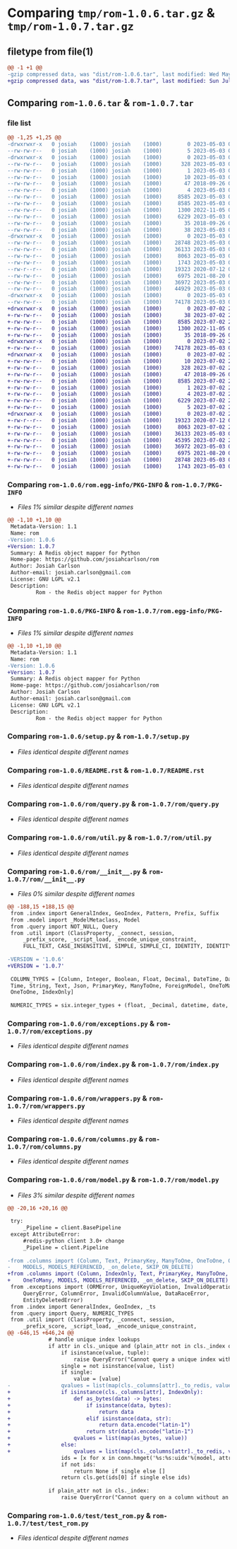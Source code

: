 # Comparing `tmp/rom-1.0.6.tar.gz` & `tmp/rom-1.0.7.tar.gz`

## filetype from file(1)

```diff
@@ -1 +1 @@
-gzip compressed data, was "dist/rom-1.0.6.tar", last modified: Wed May  3 04:05:06 2023, max compression
+gzip compressed data, was "dist/rom-1.0.7.tar", last modified: Sun Jul  2 23:38:18 2023, max compression
```

## Comparing `rom-1.0.6.tar` & `rom-1.0.7.tar`

### file list

```diff
@@ -1,25 +1,25 @@
-drwxrwxr-x   0 josiah    (1000) josiah    (1000)        0 2023-05-03 04:05:06.000000 rom-1.0.6/
--rw-rw-r--   0 josiah    (1000) josiah    (1000)        5 2023-05-03 03:40:57.000000 rom-1.0.6/VERSION
-drwxrwxr-x   0 josiah    (1000) josiah    (1000)        0 2023-05-03 04:05:06.000000 rom-1.0.6/rom.egg-info/
--rw-rw-r--   0 josiah    (1000) josiah    (1000)      328 2023-05-03 04:05:06.000000 rom-1.0.6/rom.egg-info/SOURCES.txt
--rw-rw-r--   0 josiah    (1000) josiah    (1000)        1 2023-05-03 04:05:06.000000 rom-1.0.6/rom.egg-info/dependency_links.txt
--rw-rw-r--   0 josiah    (1000) josiah    (1000)       10 2023-05-03 04:05:06.000000 rom-1.0.6/rom.egg-info/requires.txt
--rw-rw-r--   0 josiah    (1000) josiah    (1000)       47 2018-09-26 03:30:44.000000 rom-1.0.6/rom.egg-info/pbr.json
--rw-rw-r--   0 josiah    (1000) josiah    (1000)        4 2023-05-03 04:05:06.000000 rom-1.0.6/rom.egg-info/top_level.txt
--rw-rw-r--   0 josiah    (1000) josiah    (1000)     8585 2023-05-03 04:05:06.000000 rom-1.0.6/rom.egg-info/PKG-INFO
--rw-rw-r--   0 josiah    (1000) josiah    (1000)     8585 2023-05-03 04:05:06.000000 rom-1.0.6/PKG-INFO
--rw-rw-r--   0 josiah    (1000) josiah    (1000)     1300 2022-11-05 00:00:22.000000 rom-1.0.6/setup.py
--rw-rw-r--   0 josiah    (1000) josiah    (1000)     6229 2023-05-03 03:40:37.000000 rom-1.0.6/README.rst
--rw-rw-r--   0 josiah    (1000) josiah    (1000)       35 2018-09-26 03:27:59.000000 rom-1.0.6/MANIFEST.in
--rw-rw-r--   0 josiah    (1000) josiah    (1000)       38 2023-05-03 04:05:06.000000 rom-1.0.6/setup.cfg
-drwxrwxr-x   0 josiah    (1000) josiah    (1000)        0 2023-05-03 04:05:06.000000 rom-1.0.6/rom/
--rw-rw-r--   0 josiah    (1000) josiah    (1000)    28748 2023-05-03 03:40:37.000000 rom-1.0.6/rom/query.py
--rw-rw-r--   0 josiah    (1000) josiah    (1000)    36133 2023-05-03 03:40:37.000000 rom-1.0.6/rom/util.py
--rw-rw-r--   0 josiah    (1000) josiah    (1000)     8063 2023-05-03 03:40:57.000000 rom-1.0.6/rom/__init__.py
--rw-rw-r--   0 josiah    (1000) josiah    (1000)     1743 2023-05-03 04:04:46.000000 rom-1.0.6/rom/exceptions.py
--rw-r--r--   0 josiah    (1000) josiah    (1000)    19323 2020-07-12 04:36:14.000000 rom-1.0.6/rom/index.py
--rw-rw-r--   0 josiah    (1000) josiah    (1000)     6975 2021-08-20 01:25:13.000000 rom-1.0.6/rom/wrappers.py
--rw-rw-r--   0 josiah    (1000) josiah    (1000)    36972 2023-05-03 04:04:46.000000 rom-1.0.6/rom/columns.py
--rw-rw-r--   0 josiah    (1000) josiah    (1000)    44929 2023-05-03 04:04:46.000000 rom-1.0.6/rom/model.py
-drwxrwxr-x   0 josiah    (1000) josiah    (1000)        0 2023-05-03 04:05:06.000000 rom-1.0.6/test/
--rw-rw-r--   0 josiah    (1000) josiah    (1000)    74178 2023-05-03 03:40:57.000000 rom-1.0.6/test/test_rom.py
+drwxrwxr-x   0 josiah    (1000) josiah    (1000)        0 2023-07-02 23:38:17.000000 rom-1.0.7/
+-rw-rw-r--   0 josiah    (1000) josiah    (1000)       38 2023-07-02 23:38:17.000000 rom-1.0.7/setup.cfg
+-rw-rw-r--   0 josiah    (1000) josiah    (1000)     8585 2023-07-02 23:38:17.000000 rom-1.0.7/PKG-INFO
+-rw-rw-r--   0 josiah    (1000) josiah    (1000)     1300 2022-11-05 00:00:22.000000 rom-1.0.7/setup.py
+-rw-rw-r--   0 josiah    (1000) josiah    (1000)       35 2018-09-26 03:27:59.000000 rom-1.0.7/MANIFEST.in
+drwxrwxr-x   0 josiah    (1000) josiah    (1000)        0 2023-07-02 23:38:17.000000 rom-1.0.7/test/
+-rw-rw-r--   0 josiah    (1000) josiah    (1000)    74178 2023-05-03 03:40:57.000000 rom-1.0.7/test/test_rom.py
+drwxrwxr-x   0 josiah    (1000) josiah    (1000)        0 2023-07-02 23:38:17.000000 rom-1.0.7/rom.egg-info/
+-rw-rw-r--   0 josiah    (1000) josiah    (1000)       10 2023-07-02 23:38:17.000000 rom-1.0.7/rom.egg-info/requires.txt
+-rw-rw-r--   0 josiah    (1000) josiah    (1000)      328 2023-07-02 23:38:17.000000 rom-1.0.7/rom.egg-info/SOURCES.txt
+-rw-rw-r--   0 josiah    (1000) josiah    (1000)       47 2018-09-26 03:30:44.000000 rom-1.0.7/rom.egg-info/pbr.json
+-rw-rw-r--   0 josiah    (1000) josiah    (1000)     8585 2023-07-02 23:38:17.000000 rom-1.0.7/rom.egg-info/PKG-INFO
+-rw-rw-r--   0 josiah    (1000) josiah    (1000)        1 2023-07-02 23:38:17.000000 rom-1.0.7/rom.egg-info/dependency_links.txt
+-rw-rw-r--   0 josiah    (1000) josiah    (1000)        4 2023-07-02 23:38:17.000000 rom-1.0.7/rom.egg-info/top_level.txt
+-rw-rw-r--   0 josiah    (1000) josiah    (1000)     6229 2023-07-02 23:35:32.000000 rom-1.0.7/README.rst
+-rw-rw-r--   0 josiah    (1000) josiah    (1000)        5 2023-07-02 23:35:32.000000 rom-1.0.7/VERSION
+drwxrwxr-x   0 josiah    (1000) josiah    (1000)        0 2023-07-02 23:38:17.000000 rom-1.0.7/rom/
+-rw-r--r--   0 josiah    (1000) josiah    (1000)    19323 2020-07-12 04:36:14.000000 rom-1.0.7/rom/index.py
+-rw-rw-r--   0 josiah    (1000) josiah    (1000)     8063 2023-07-02 23:33:48.000000 rom-1.0.7/rom/__init__.py
+-rw-rw-r--   0 josiah    (1000) josiah    (1000)    36133 2023-05-03 03:40:37.000000 rom-1.0.7/rom/util.py
+-rw-rw-r--   0 josiah    (1000) josiah    (1000)    45395 2023-07-02 23:32:51.000000 rom-1.0.7/rom/model.py
+-rw-rw-r--   0 josiah    (1000) josiah    (1000)    36972 2023-05-03 04:04:46.000000 rom-1.0.7/rom/columns.py
+-rw-rw-r--   0 josiah    (1000) josiah    (1000)     6975 2021-08-20 01:25:13.000000 rom-1.0.7/rom/wrappers.py
+-rw-rw-r--   0 josiah    (1000) josiah    (1000)    28748 2023-05-03 03:40:37.000000 rom-1.0.7/rom/query.py
+-rw-rw-r--   0 josiah    (1000) josiah    (1000)     1743 2023-05-03 04:04:46.000000 rom-1.0.7/rom/exceptions.py
```

### Comparing `rom-1.0.6/rom.egg-info/PKG-INFO` & `rom-1.0.7/PKG-INFO`

 * *Files 1% similar despite different names*

```diff
@@ -1,10 +1,10 @@
 Metadata-Version: 1.1
 Name: rom
-Version: 1.0.6
+Version: 1.0.7
 Summary: A Redis object mapper for Python
 Home-page: https://github.com/josiahcarlson/rom
 Author: Josiah Carlson
 Author-email: josiah.carlson@gmail.com
 License: GNU LGPL v2.1
 Description: 
         Rom - the Redis object mapper for Python
```

### Comparing `rom-1.0.6/PKG-INFO` & `rom-1.0.7/rom.egg-info/PKG-INFO`

 * *Files 1% similar despite different names*

```diff
@@ -1,10 +1,10 @@
 Metadata-Version: 1.1
 Name: rom
-Version: 1.0.6
+Version: 1.0.7
 Summary: A Redis object mapper for Python
 Home-page: https://github.com/josiahcarlson/rom
 Author: Josiah Carlson
 Author-email: josiah.carlson@gmail.com
 License: GNU LGPL v2.1
 Description: 
         Rom - the Redis object mapper for Python
```

### Comparing `rom-1.0.6/setup.py` & `rom-1.0.7/setup.py`

 * *Files identical despite different names*

### Comparing `rom-1.0.6/README.rst` & `rom-1.0.7/README.rst`

 * *Files identical despite different names*

### Comparing `rom-1.0.6/rom/query.py` & `rom-1.0.7/rom/query.py`

 * *Files identical despite different names*

### Comparing `rom-1.0.6/rom/util.py` & `rom-1.0.7/rom/util.py`

 * *Files identical despite different names*

### Comparing `rom-1.0.6/rom/__init__.py` & `rom-1.0.7/rom/__init__.py`

 * *Files 0% similar despite different names*

```diff
@@ -188,15 +188,15 @@
 from .index import GeneralIndex, GeoIndex, Pattern, Prefix, Suffix
 from .model import _ModelMetaclass, Model
 from .query import NOT_NULL, Query
 from .util import (ClassProperty, _connect, session,
     _prefix_score, _script_load, _encode_unique_constraint,
     FULL_TEXT, CASE_INSENSITIVE, SIMPLE, SIMPLE_CI, IDENTITY, IDENTITY_CI)
 
-VERSION = '1.0.6'
+VERSION = '1.0.7'
 
 COLUMN_TYPES = [Column, Integer, Boolean, Float, Decimal, DateTime, Date,
 Time, String, Text, Json, PrimaryKey, ManyToOne, ForeignModel, OneToMany,
 OneToOne, IndexOnly]
 
 NUMERIC_TYPES = six.integer_types + (float, _Decimal, datetime, date, dtime)
```

### Comparing `rom-1.0.6/rom/exceptions.py` & `rom-1.0.7/rom/exceptions.py`

 * *Files identical despite different names*

### Comparing `rom-1.0.6/rom/index.py` & `rom-1.0.7/rom/index.py`

 * *Files identical despite different names*

### Comparing `rom-1.0.6/rom/wrappers.py` & `rom-1.0.7/rom/wrappers.py`

 * *Files identical despite different names*

### Comparing `rom-1.0.6/rom/columns.py` & `rom-1.0.7/rom/columns.py`

 * *Files identical despite different names*

### Comparing `rom-1.0.6/rom/model.py` & `rom-1.0.7/rom/model.py`

 * *Files 3% similar despite different names*

```diff
@@ -20,16 +20,16 @@
 
 try:
     _Pipeline = client.BasePipeline
 except AttributeError:
     #redis-python client 3.0+ change
     _Pipeline = client.Pipeline
 
-from .columns import (Column, Text, PrimaryKey, ManyToOne, OneToOne, OneToMany,
-    MODELS, MODELS_REFERENCED, _on_delete, SKIP_ON_DELETE)
+from .columns import (Column, IndexOnly, Text, PrimaryKey, ManyToOne, OneToOne,
+    OneToMany, MODELS, MODELS_REFERENCED, _on_delete, SKIP_ON_DELETE)
 from .exceptions import (ORMError, UniqueKeyViolation, InvalidOperation,
     QueryError, ColumnError, InvalidColumnValue, DataRaceError,
     EntityDeletedError)
 from .index import GeneralIndex, GeoIndex, _ts
 from .query import Query, NUMERIC_TYPES
 from .util import (ClassProperty, _connect, session,
     _prefix_score, _script_load, _encode_unique_constraint,
@@ -646,15 +646,24 @@
             # handle unique index lookups
             if attr in cls._unique and (plain_attr not in cls._index or not _numeric):
                 if isinstance(value, tuple):
                     raise QueryError("Cannot query a unique index with a range of values")
                 single = not isinstance(value, list)
                 if single:
                     value = [value]
-                qvalues = list(map(cls._columns[attr]._to_redis, value))
+                if isinstance(cls._columns[attr], IndexOnly):
+                    def as_bytes(data) -> bytes:
+                        if isinstance(data, bytes):
+                            return data
+                        elif isinstance(data, str):
+                            return data.encode("latin-1")
+                        return str(data).encode("latin-1")
+                    qvalues = list(map(as_bytes, value))
+                else:
+                    qvalues = list(map(cls._columns[attr]._to_redis, value))
                 ids = [x for x in conn.hmget('%s:%s:uidx'%(model, attr), qvalues) if x]
                 if not ids:
                     return None if single else []
                 return cls.get(ids[0] if single else ids)
 
             if plain_attr not in cls._index:
                 raise QueryError("Cannot query on a column without an index")
```

### Comparing `rom-1.0.6/test/test_rom.py` & `rom-1.0.7/test/test_rom.py`

 * *Files identical despite different names*

